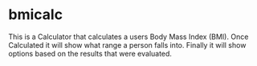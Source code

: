 # bmicalc

This is a Calculator that calculates a users Body Mass Index (BMI).
Once Calculated it will show what range a person falls into.
Finally it will show options based on the results that were evaluated.
